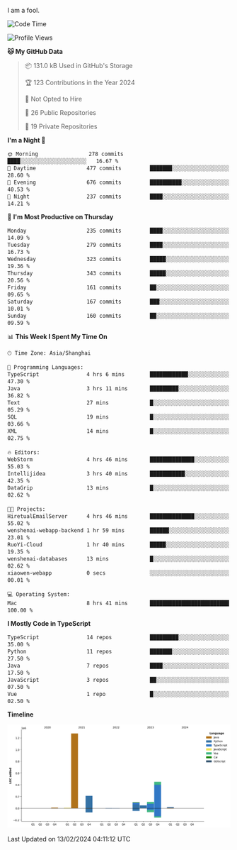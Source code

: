 I am a fool.

<!--START_SECTION:waka-->
![Code Time](http://img.shields.io/badge/Code%20Time-1%2C195%20hrs%2038%20mins-blue)

![Profile Views](http://img.shields.io/badge/Profile%20Views-0-blue)

**🐱 My GitHub Data** 

> 📦 131.0 kB Used in GitHub's Storage 
 > 
> 🏆 123 Contributions in the Year 2024
 > 
> 🚫 Not Opted to Hire
 > 
> 📜 26 Public Repositories 
 > 
> 🔑 19 Private Repositories 
 > 
**I'm a Night 🦉** 

```text
🌞 Morning                278 commits         ████░░░░░░░░░░░░░░░░░░░░░   16.67 % 
🌆 Daytime                477 commits         ███████░░░░░░░░░░░░░░░░░░   28.60 % 
🌃 Evening                676 commits         ██████████░░░░░░░░░░░░░░░   40.53 % 
🌙 Night                  237 commits         ████░░░░░░░░░░░░░░░░░░░░░   14.21 % 
```
📅 **I'm Most Productive on Thursday** 

```text
Monday                   235 commits         ████░░░░░░░░░░░░░░░░░░░░░   14.09 % 
Tuesday                  279 commits         ████░░░░░░░░░░░░░░░░░░░░░   16.73 % 
Wednesday                323 commits         █████░░░░░░░░░░░░░░░░░░░░   19.36 % 
Thursday                 343 commits         █████░░░░░░░░░░░░░░░░░░░░   20.56 % 
Friday                   161 commits         ██░░░░░░░░░░░░░░░░░░░░░░░   09.65 % 
Saturday                 167 commits         ███░░░░░░░░░░░░░░░░░░░░░░   10.01 % 
Sunday                   160 commits         ██░░░░░░░░░░░░░░░░░░░░░░░   09.59 % 
```


📊 **This Week I Spent My Time On** 

```text
🕑︎ Time Zone: Asia/Shanghai

💬 Programming Languages: 
TypeScript               4 hrs 6 mins        ████████████░░░░░░░░░░░░░   47.30 % 
Java                     3 hrs 11 mins       █████████░░░░░░░░░░░░░░░░   36.82 % 
Text                     27 mins             █░░░░░░░░░░░░░░░░░░░░░░░░   05.29 % 
SQL                      19 mins             █░░░░░░░░░░░░░░░░░░░░░░░░   03.66 % 
XML                      14 mins             █░░░░░░░░░░░░░░░░░░░░░░░░   02.75 % 

🔥 Editors: 
WebStorm                 4 hrs 46 mins       ██████████████░░░░░░░░░░░   55.03 % 
Intellijidea             3 hrs 40 mins       ███████████░░░░░░░░░░░░░░   42.35 % 
DataGrip                 13 mins             █░░░░░░░░░░░░░░░░░░░░░░░░   02.62 % 

🐱‍💻 Projects: 
HiretualEmailServer      4 hrs 46 mins       ██████████████░░░░░░░░░░░   55.02 % 
wenshenai-webapp-backend 1 hr 59 mins        ██████░░░░░░░░░░░░░░░░░░░   23.01 % 
RuoYi-Cloud              1 hr 40 mins        █████░░░░░░░░░░░░░░░░░░░░   19.35 % 
wenshenai-databases      13 mins             █░░░░░░░░░░░░░░░░░░░░░░░░   02.62 % 
xiaowen-webapp           0 secs              ░░░░░░░░░░░░░░░░░░░░░░░░░   00.01 % 

💻 Operating System: 
Mac                      8 hrs 41 mins       █████████████████████████   100.00 % 
```

**I Mostly Code in TypeScript** 

```text
TypeScript               14 repos            █████████░░░░░░░░░░░░░░░░   35.00 % 
Python                   11 repos            ███████░░░░░░░░░░░░░░░░░░   27.50 % 
Java                     7 repos             ████░░░░░░░░░░░░░░░░░░░░░   17.50 % 
JavaScript               3 repos             ██░░░░░░░░░░░░░░░░░░░░░░░   07.50 % 
Vue                      1 repo              █░░░░░░░░░░░░░░░░░░░░░░░░   02.50 % 
```



**Timeline**

![Lines of Code chart](https://raw.githubusercontent.com/VeejaLiu/VeejaLiu/master/assets/bar_graph.png)


 Last Updated on 13/02/2024 04:11:12 UTC
<!--END_SECTION:waka-->
